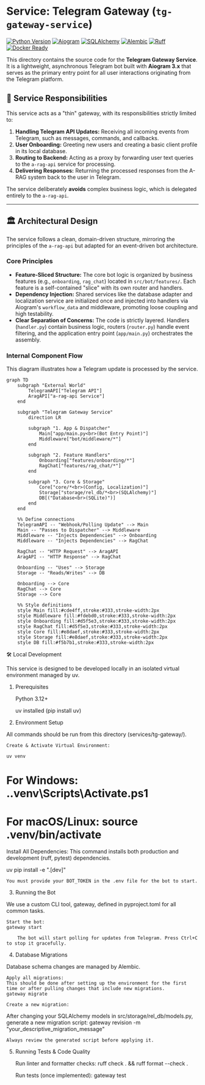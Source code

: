 # Service: Telegram Gateway (`tg-gateway-service`)

[![Python Version](https://img.shields.io/badge/Python-3.12-blue.svg?logo=python&logoColor=white)](https://www.python.org/)
[![Aiogram](https://img.shields.io/badge/Aiogram-3.x-brightgreen.svg?logo=telegram&logoColor=white)](https://aiogram.dev/)
[![SQLAlchemy](https://img.shields.io/badge/SQLAlchemy-2.0-blue.svg)](https://www.sqlalchemy.org/)
[![Alembic](https://img.shields.io/badge/Alembic-1.13-orange.svg)](https://alembic.sqlalchemy.org/en/latest/)
[![Ruff](https://img.shields.io/badge/Linter-Ruff-purple.svg)](https://github.com/astral-sh/ruff)
[![Docker Ready](https://img.shields.io/badge/Docker-Ready-blue.svg?logo=docker&logoColor=white)](https://www.docker.com/)

This directory contains the source code for the **Telegram Gateway Service**. It is a lightweight, asynchronous Telegram bot built with **Aiogram 3.x** that serves as the primary entry point for all user interactions originating from the Telegram platform.

## 🎯 Service Responsibilities

This service acts as a "thin" gateway, with its responsibilities strictly limited to:

1.  **Handling Telegram API Updates:** Receiving all incoming events from Telegram, such as messages, commands, and callbacks.
2.  **User Onboarding:** Greeting new users and creating a basic client profile in its local database.
3.  **Routing to Backend:** Acting as a proxy by forwarding user text queries to the `a-rag-api` service for processing.
4.  **Delivering Responses:** Returning the processed responses from the A-RAG system back to the user in Telegram.

The service deliberately **avoids** complex business logic, which is delegated entirely to the `a-rag-api`.

---

## 🏛️ Architectural Design

The service follows a clean, domain-driven structure, mirroring the principles of the `a-rag-api` but adapted for an event-driven bot architecture.

### Core Principles

-   **Feature-Sliced Structure:** The core bot logic is organized by business features (e.g., `onboarding`, `rag_chat`) located in `src/bot/features/`. Each feature is a self-contained "slice" with its own router and handlers.
-   **Dependency Injection:** Shared services like the database adapter and localization service are initialized once and injected into handlers via Aiogram's `workflow_data` and middleware, promoting loose coupling and high testability.
-   **Clear Separation of Concerns:** The code is strictly layered. Handlers (`handler.py`) contain business logic, routers (`router.py`) handle event filtering, and the application entry point (`app/main.py`) orchestrates the assembly.

### Internal Component Flow

This diagram illustrates how a Telegram update is processed by the service.

```mermaid
graph TD
    subgraph "External World"
        TelegramAPI["Telegram API"]
        AragAPI["a-rag-api Service"]
    end

    subgraph "Telegram Gateway Service"
        direction LR
        
        subgraph "1. App & Dispatcher"
            Main["app/main.py<br>(Bot Entry Point)"]
            Middleware["bot/middleware/*"]
        end

        subgraph "2. Feature Handlers"
            Onboarding["features/onboarding/*"]
            RagChat["features/rag_chat/*"]
        end

        subgraph "3. Core & Storage"
            Core["core/*<br>(Config, Localization)"]
            Storage["storage/rel_db/*<br>(SQLAlchemy)"]
            DB[("Database<br>(SQLite)")]
        end
    end

    %% Define connections
    TelegramAPI -- "Webhook/Polling Update" --> Main
    Main -- "Passes to Dispatcher" --> Middleware
    Middleware -- "Injects Dependencies" --> Onboarding
    Middleware -- "Injects Dependencies" --> RagChat
    
    RagChat -- "HTTP Request" --> AragAPI
    AragAPI -- "HTTP Response" --> RagChat
    
    Onboarding -- "Uses" --> Storage
    Storage -- "Reads/Writes" --> DB
    
    Onboarding --> Core
    RagChat --> Core
    Storage --> Core

    %% Style definitions
    style Main fill:#cde4ff,stroke:#333,stroke-width:2px
    style Middleware fill:#fdebd0,stroke:#333,stroke-width:2px
    style Onboarding fill:#d5f5e3,stroke:#333,stroke-width:2px
    style RagChat fill:#d5f5e3,stroke:#333,stroke-width:2px
    style Core fill:#e8daef,stroke:#333,stroke-width:2px
    style Storage fill:#e8daef,stroke:#333,stroke-width:2px
    style DB fill:#f5b7b1,stroke:#333,stroke-width:2px
```

🛠️ Local Development

This service is designed to be developed locally in an isolated virtual environment managed by uv.
1. Prerequisites

    Python 3.12+

    uv installed (pip install uv)

2. Environment Setup

All commands should be run from this directory (services/tg-gateway/).

    Create & Activate Virtual Environment:

    uv venv
# For Windows: .\.venv\Scripts\Activate.ps1
# For macOS/Linux: source .venv/bin/activate

Install All Dependencies:
This command installs both production and development (ruff, pytest) dependencies.

uv pip install -e ".[dev]"

    You must provide your BOT_TOKEN in the .env file for the bot to start.

3. Running the Bot

We use a custom CLI tool, gateway, defined in pyproject.toml for all common tasks.

    Start the bot:
    gateway start

        The bot will start polling for updates from Telegram. Press Ctrl+C to stop it gracefully.

4. Database Migrations

Database schema changes are managed by Alembic.

    Apply all migrations:
    This should be done after setting up the environment for the first time or after pulling changes that include new migrations.
    gateway migrate

    Create a new migration:
After changing your SQLAlchemy models in src/storage/rel_db/models.py, generate a new migration script:
gateway revision -m "your_descriptive_migration_message"

    Always review the generated script before applying it.

5. Running Tests & Code Quality

    Run linter and formatter checks:
    ruff check . && ruff format --check .

    Run tests (once implemented):
    gateway test